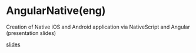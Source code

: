 # AngularNative(eng)
Creation of Native iOS and Android application via NativeScript and Angular (presentation slides)

[slides](https://yuriyluchaninov.github.io/AngularNative-eng-/#/)